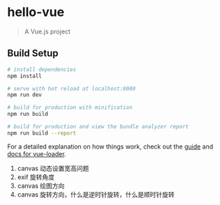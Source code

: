 # hello-vue

> A Vue.js project

## Build Setup

``` bash
# install dependencies
npm install

# serve with hot reload at localhost:8080
npm run dev

# build for production with minification
npm run build

# build for production and view the bundle analyzer report
npm run build --report
```

For a detailed explanation on how things work, check out the [guide](http://vuejs-templates.github.io/webpack/) and [docs for vue-loader](http://vuejs.github.io/vue-loader).


1. canvas 动态设置宽高问题
2. exif 旋转角度
3. canvas 绘图方向
4. canvas 旋转方向，什么是逆时针旋转，什么是顺时针旋转